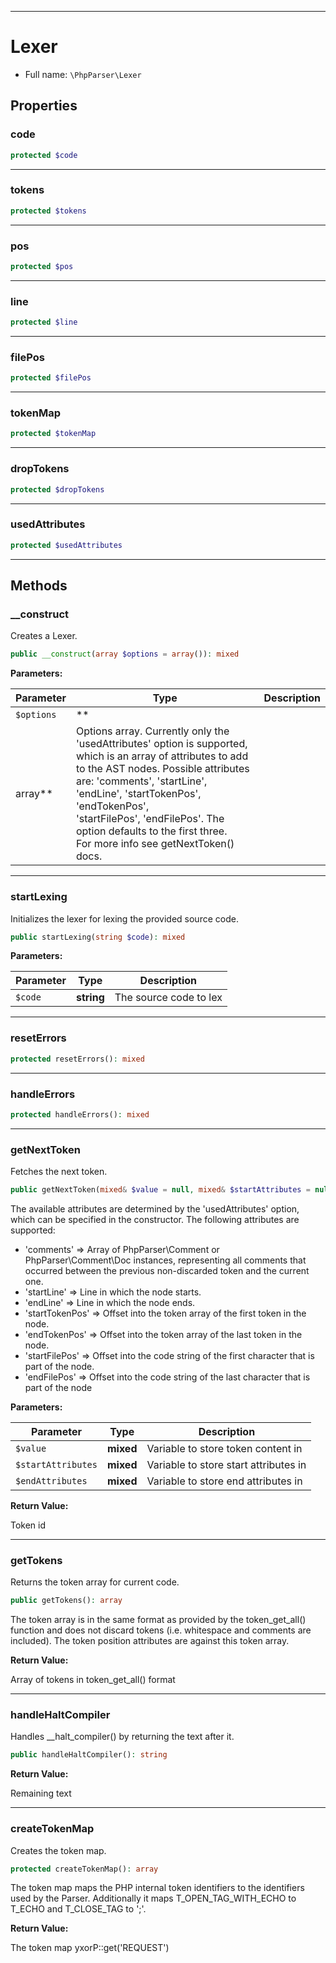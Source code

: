 ***

# Lexer

* Full name: `\PhpParser\Lexer`

## Properties

### code

```php
protected $code
```

***

### tokens

```php
protected $tokens
```

***

### pos

```php
protected $pos
```

***

### line

```php
protected $line
```

***

### filePos

```php
protected $filePos
```

***

### tokenMap

```php
protected $tokenMap
```

***

### dropTokens

```php
protected $dropTokens
```

***

### usedAttributes

```php
protected $usedAttributes
```

***

## Methods

### __construct

Creates a Lexer.

```php
public __construct(array $options = array()): mixed
```

**Parameters:**

| Parameter | Type | Description |
|-----------|------|-------------|
| `$options` | **
array** | Options array. Currently only the &#039;usedAttributes&#039; option is supported,<br />which is an array of attributes to add to the AST nodes. Possible attributes<br />are: &#039;comments&#039;, &#039;startLine&#039;, &#039;endLine&#039;, &#039;startTokenPos&#039;, &#039;endTokenPos&#039;,<br />&#039;startFilePos&#039;, &#039;endFilePos&#039;. The option defaults to the first three.<br />For more info see getNextToken() docs. |

***

### startLexing

Initializes the lexer for lexing the provided source code.

```php
public startLexing(string $code): mixed
```

**Parameters:**

| Parameter | Type | Description |
|-----------|------|-------------|
| `$code` | **string** | The source code to lex |

***

### resetErrors

```php
protected resetErrors(): mixed
```

***

### handleErrors

```php
protected handleErrors(): mixed
```

***

### getNextToken

Fetches the next token.

```php
public getNextToken(mixed& $value = null, mixed& $startAttributes = null, mixed& $endAttributes = null): int
```

The available attributes are determined by the 'usedAttributes' option, which can be specified in the constructor. The
following attributes are supported:

* 'comments' => Array of PhpParser\Comment or PhpParser\Comment\Doc instances, representing all comments that occurred
  between the previous non-discarded token and the current one.
* 'startLine' => Line in which the node starts.
* 'endLine' => Line in which the node ends.
* 'startTokenPos' => Offset into the token array of the first token in the node.
* 'endTokenPos' => Offset into the token array of the last token in the node.
* 'startFilePos' => Offset into the code string of the first character that is part of the node.
* 'endFilePos' => Offset into the code string of the last character that is part of the node

**Parameters:**

| Parameter | Type | Description |
|-----------|------|-------------|
| `$value` | **mixed** | Variable to store token content in |
| `$startAttributes` | **mixed** | Variable to store start attributes in |
| `$endAttributes` | **mixed** | Variable to store end attributes in |

**Return Value:**

Token id



***

### getTokens

Returns the token array for current code.

```php
public getTokens(): array
```

The token array is in the same format as provided by the token_get_all() function and does not discard tokens (i.e.
whitespace and comments are included). The token position attributes are against this token array.

**Return Value:**

Array of tokens in token_get_all() format



***

### handleHaltCompiler

Handles __halt_compiler() by returning the text after it.

```php
public handleHaltCompiler(): string
```

**Return Value:**

Remaining text



***

### createTokenMap

Creates the token map.

```php
protected createTokenMap(): array
```

The token map maps the PHP internal token identifiers to the identifiers used by the Parser. Additionally it maps
T_OPEN_TAG_WITH_ECHO to T_ECHO and T_CLOSE_TAG to ';'.

**Return Value:**

The token map yxorP::get('REQUEST')
